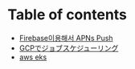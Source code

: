 # Table of contents

* [Firebase이용해서 APNs Push](README.md)
* [GCPでジョブスケジューリング](gcpdejobusukejringu.md)
* [aws eks](eks.md)

